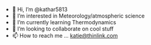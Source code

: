 - 👋 Hi, I’m @kathar5813
- 👀 I’m interested in 
Meteorology/atmospheric science
- 🌱 I’m currently learning
Thermodynamics
- 💞️ I’m looking to collaborate on cool stuff
- 📫 How to reach me ...
katie@thinlink.com

<!---
kathar5813/kathar5813 is a ✨ special ✨ repository because its `README.md` (this file) appears on your GitHub profile.
You can click the Preview link to take a look at your changes.
--->
